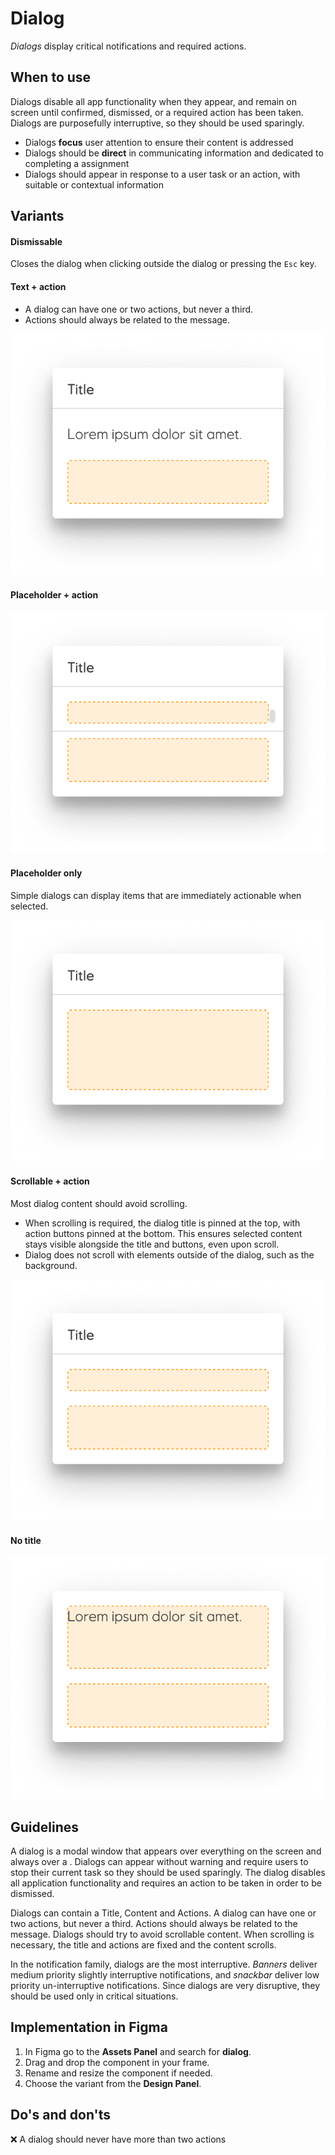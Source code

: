 # Dialog

_Dialogs_ display critical notifications and required actions.

## When to use

Dialogs disable all app functionality when they appear, and remain on screen until confirmed, dismissed, or a required action has been taken. Dialogs are purposefully interruptive, so they should be used sparingly.

- Dialogs **focus** user attention to ensure their content is addressed
- Dialogs should be **direct** in communicating information and dedicated to completing a assignment
- Dialogs should appear in response to a user task or an action, with suitable or contextual information

## Variants

#### Dismissable

Closes the dialog when clicking outside the dialog or pressing the `Esc` key.

#### Text + action

- A dialog can have one or two actions, but never a third.
- Actions should always be related to the message.

![dialog-text](../assets/dialog-text-action.jpg)

#### Placeholder + action

![dialog-placeholder-action](../assets/dialog-action.jpg)

#### Placeholder only

Simple dialogs can display items that are immediately actionable when selected.

![dialog-placeholder](../assets/dialog-placeholder.jpg)

#### Scrollable + action

Most dialog content should avoid scrolling.

- When scrolling is required, the dialog title is pinned at the top, with action buttons pinned at the bottom. This ensures selected content stays visible alongside the title and buttons, even upon scroll.
- Dialog does not scroll with elements outside of the dialog, such as the background.

![dialog-scrollable](../assets/dialog-scrollable.jpg)

#### No title

![dialog-notitle](../assets/dialog-notitle.jpg)

## Guidelines

A dialog is a modal window that appears over everything on the screen and always over a . Dialogs can appear without warning and require users to stop their current task so they should be used sparingly. The dialog disables all application functionality and requires an action to be taken in order to be dismissed.

Dialogs can contain a Title, Content and Actions. A dialog can have one or two actions, but never a third. Actions should always be related to the message. Dialogs should try to avoid scrollable content. When scrolling is necessary, the title and actions are fixed and the content scrolls.

In the notification family, dialogs are the most interruptive. *Banners* deliver medium priority slightly interruptive notifications, and *snackbar* deliver low priority un-interruptive notifications. Since dialogs are very disruptive, they should be used only in critical situations.

## Implementation in Figma

1. In Figma go to the **Assets Panel** and search for **dialog**.
2. Drag and drop the component in your frame.
3. Rename and resize the component if needed.
4. Choose the variant from the **Design Panel**.


## Do's and don'ts

❌  A dialog should never have more than two actions